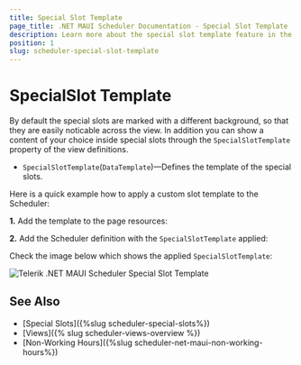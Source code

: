 ```yaml
---
title: Special Slot Template
page_title: .NET MAUI Scheduler Documentation - Special Slot Template
description: Learn more about the special slot template feature in the Telerik UI for .NET MAUI Scheduler control.
position: 1
slug: scheduler-special-slot-template
---
```


# SpecialSlot Template

By default the special slots are marked with a different background, so that they are easily noticable across the view. In addition you can show a content of your choice inside special slots through the `SpecialSlotTemplate` property of the view definitions.

* `SpecialSlotTemplate`(`DataTemplate`)&mdash;Defines the template of the special slots.

Here is a quick example how to apply a custom slot template to the Scheduler:

**1.** Add the template to the page resources:

<snippet id='scheduler-customslots-resources' />

**2.** Add the Scheduler definition with the `SpecialSlotTemplate` applied:

<snippet id='scheduler-special-slots-template' />

Check the image below which shows the applied `SpecialSlotTemplate`:

![Telerik .NET MAUI Scheduler Special Slot Template](../images/scheduler-specialslots-template.png)

## See Also

- [Special Slots]({%slug scheduler-special-slots%})
- [Views]({% slug scheduler-views-overview %})
- [Non-Working Hours]({%slug scheduler-net-maui-non-working-hours%})